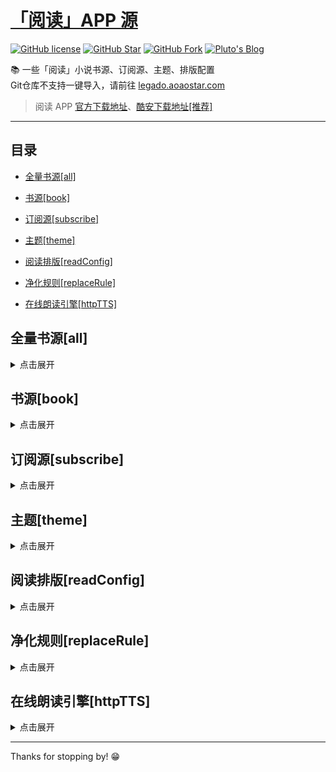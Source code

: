 # [「阅读」APP 源](https://legado.aoaostar.com)

[![GitHub license](https://img.shields.io/badge/license-AGPL--3.0-orange?style=flat-square&color=0f6adb&logo=github)](https://github.com/aoaostar/legado/)
[![GitHub Star](https://img.shields.io/github/stars/aoaostar/legado.svg?style=flat-square&label=Star&color=0f6adb&logo=github)](https://github.com/aoaostar/legado/)
[![GitHub Fork](https://img.shields.io/github/forks/aoaostar/legado.svg?style=flat-square&label=Fork&color=0f6adb&logo=github)](https://github.com/aoaostar/legado/)
[![Pluto's Blog](https://img.shields.io/badge/%E5%8D%9A%E5%AE%A2-Pluto's%20Blog-d7b1bf?logo=Blogger&color=0f6adb)](https://blog.aoaostar.com)

📚 一些「阅读」小说书源、订阅源、主题、排版配置  
Git仓库不支持一键导入，请前往 [legado.aoaostar.com](https://legado.aoaostar.com)  

> 阅读 APP [官方下载地址](https://github.com/gedoor/legado/releases)、[酷安下载地址[推荐]](https://www.coolapk.com/apk/256030)

****

## 目录
    
*   [全量书源[all]](#全量书源_all)
            
*   [书源[book]](#书源_book)
            
*   [订阅源[subscribe]](#订阅源_subscribe)
            
*   [主题[theme]](#主题_theme)
            
*   [阅读排版[readConfig]](#阅读排版_readConfig)
            
*   [净化规则[replaceRule]](#净化规则_replaceRule)
            
*   [在线朗读引擎[httpTTS]](#在线朗读引擎_httpTTS)

<h2 id="全量书源_all">全量书源[all]</h2>
<details>
<summary>点击展开</summary>
            
* 全量书源 🔥
    + [访问直链](https://jihulab.com/aoaostar/legado/-/raw/release/cache/8274870a1493d7c4e51c41682a8d1e9500457826.json)
    + [一键导入](legado://import/bookSource?src=https://jihulab.com/aoaostar/legado/-/raw/release/cache/8274870a1493d7c4e51c41682a8d1e9500457826.json)
    + 上一次同步状态: 同步成功, 共 8148 条
    + 更新时间: 2023-10-11 08:44:01
    + 同步时间: 2023-10-11 08:44:01

****

* 全量书源 (服务端已校检) 🔥
    + [访问直链](https://jihulab.com/aoaostar/legado/-/raw/release/cache/3fc2c64c5489c491de6284dca2c2dfce7f551bc9.json)
    + [一键导入](legado://import/bookSource?src=https://jihulab.com/aoaostar/legado/-/raw/release/cache/3fc2c64c5489c491de6284dca2c2dfce7f551bc9.json)
    + 上一次同步状态: 同步成功, 共 7449 条
    + 更新时间: 2023-10-11 08:44:01
    + 同步时间: 2023-10-11 08:44:01

</details>

<h2 id="书源_book">书源[book]</h2>
<details>
<summary>点击展开</summary>
            
* XIU2精品书源 🔥
    + [访问直链](https://github.moeyy.xyz/https://raw.githubusercontent.com/wle2015/yuedu/main/cache/71e56d4f1d8f1bff61fdd3582ef7513600a9e108.json)
    + [一键导入](legado://import/bookSource?src=https://github.moeyy.xyz/https://raw.githubusercontent.com/wle2015/yuedu/main/cache/71e56d4f1d8f1bff61fdd3582ef7513600a9e108.json)
    + 上一次同步状态: 同步成功, 共 45 条
    + 更新时间: 2023-09-20 17:59:14
    + 同步时间: 2023-10-11 08:44:01

****

* 一程的书源合集 🔥
    + [访问直链](https://github.moeyy.xyz/https://raw.githubusercontent.com/wle2015/yuedu/main/cache/1b8256c78b385543b5e8aa6a0d7693c76f8e60d4.json)
    + [一键导入](legado://import/bookSource?src=https://github.moeyy.xyz/https://raw.githubusercontent.com/wle2015/yuedu/main/cache/1b8256c78b385543b5e8aa6a0d7693c76f8e60d4.json)
    + 上一次同步状态: 同步成功, 共 121 条
    + 更新时间: 2023-09-21 08:43:12
    + 同步时间: 2023-10-11 08:44:01

****

* 破冰书源 🔥
    + [访问直链](https://github.moeyy.xyz/https://raw.githubusercontent.com/wle2015/yuedu/main/cache/4dc410d1d0a674de21c5d869496efd60a7fcba7c.json)
    + [一键导入](legado://import/bookSource?src=https://github.moeyy.xyz/https://raw.githubusercontent.com/wle2015/yuedu/main/cache/4dc410d1d0a674de21c5d869496efd60a7fcba7c.json)
    + 上一次同步状态: 同步成功, 共 128 条
    + 更新时间: 2023-09-20 17:59:14
    + 同步时间: 2023-10-11 08:44:01

****

* 酷安@三舞313书源 🔥
    + [访问直链](https://github.moeyy.xyz/https://raw.githubusercontent.com/wle2015/yuedu/main/cache/edeb9b5490b7028906ad3cd2c2b7404b2e4052b9.json)
    + [一键导入](legado://import/bookSource?src=https://github.moeyy.xyz/https://raw.githubusercontent.com/wle2015/yuedu/main/cache/edeb9b5490b7028906ad3cd2c2b7404b2e4052b9.json)
    + 上一次同步状态: 同步成功, 共 1554 条
    + 更新时间: 2023-09-20 17:59:14
    + 同步时间: 2023-10-11 08:44:01

****

* 酷安@开源阅读软件 🔥
    + [访问直链](https://github.moeyy.xyz/https://raw.githubusercontent.com/wle2015/yuedu/main/cache/290e0bb1f148e963941fade280a938df81b374b7.json)
    + [一键导入](legado://import/bookSource?src=https://github.moeyy.xyz/https://raw.githubusercontent.com/wle2015/yuedu/main/cache/290e0bb1f148e963941fade280a938df81b374b7.json)
    + 上一次同步状态: 同步成功, 共 2117 条
    + 更新时间: 2023-09-20 17:59:14
    + 同步时间: 2023-10-11 08:44:01

****

* namofree的书源
    + [访问直链](https://github.moeyy.xyz/https://raw.githubusercontent.com/wle2015/yuedu/main/cache/346da4b785d3dd5aed990a553e10d03d1ececec4.json)
    + [一键导入](legado://import/bookSource?src=https://github.moeyy.xyz/https://raw.githubusercontent.com/wle2015/yuedu/main/cache/346da4b785d3dd5aed990a553e10d03d1ececec4.json)
    + 上一次同步状态: 同步成功
    + 更新时间: 2023-09-20 17:59:14
    + 同步时间: 2023-10-11 08:44:01

****

* 风停在了窗边
    + [访问直链](https://github.moeyy.xyz/https://raw.githubusercontent.com/wle2015/yuedu/main/cache/dcd89a1b0f22e088a394d9406ad869a673ac508b.json)
    + [一键导入](legado://import/bookSource?src=https://github.moeyy.xyz/https://raw.githubusercontent.com/wle2015/yuedu/main/cache/dcd89a1b0f22e088a394d9406ad869a673ac508b.json)
    + 上一次同步状态: 同步成功, 共 22 条
    + 更新时间: 2023-09-21 08:43:12
    + 同步时间: 2023-10-11 08:44:01

****

* 破冰有声书源
    + [访问直链](https://github.moeyy.xyz/https://raw.githubusercontent.com/wle2015/yuedu/main/cache/fc28a47b1f7708cec14b586981f4be76e30d20c8.json)
    + [一键导入](legado://import/bookSource?src=https://github.moeyy.xyz/https://raw.githubusercontent.com/wle2015/yuedu/main/cache/fc28a47b1f7708cec14b586981f4be76e30d20c8.json)
    + 上一次同步状态: 同步成功, 共 35 条
    + 更新时间: 2023-09-20 17:59:14
    + 同步时间: 2023-10-11 08:44:01

****

* 黄凡凡书源（酷安：梧桐半死清霜后）
    + [访问直链](https://github.moeyy.xyz/https://raw.githubusercontent.com/wle2015/yuedu/main/cache/acfe3dce38979f84578809822d05a19d35687041.json)
    + [一键导入](legado://import/bookSource?src=https://github.moeyy.xyz/https://raw.githubusercontent.com/wle2015/yuedu/main/cache/acfe3dce38979f84578809822d05a19d35687041.json)
    + 上一次同步状态: 同步成功, 共 295 条
    + 更新时间: 2023-09-20 17:59:14
    + 同步时间: 2023-10-11 08:44:01

****

* 不世玄奇搜索引擎书源
    + [访问直链](https://github.moeyy.xyz/https://raw.githubusercontent.com/wle2015/yuedu/main/cache/681453f11a1d44b332b52155b7818f762009e137.json)
    + [一键导入](legado://import/bookSource?src=https://github.moeyy.xyz/https://raw.githubusercontent.com/wle2015/yuedu/main/cache/681453f11a1d44b332b52155b7818f762009e137.json)
    + 上一次同步状态: 同步成功, 共 7 条
    + 更新时间: 2023-09-20 17:59:14
    + 同步时间: 2023-10-11 08:44:01

****

* FD源
    + [访问直链](https://github.moeyy.xyz/https://raw.githubusercontent.com/wle2015/yuedu/main/cache/ad8ebb2cc8d45593116f08b2df7e1f4f0953b618.json)
    + [一键导入](legado://import/bookSource?src=https://github.moeyy.xyz/https://raw.githubusercontent.com/wle2015/yuedu/main/cache/ad8ebb2cc8d45593116f08b2df7e1f4f0953b618.json)
    + 上一次同步状态: 同步成功
    + 更新时间: 2023-09-20 17:59:14
    + 同步时间: 2023-10-11 08:44:01

****

* 糖果超甜大佬的女频书源
    + [访问直链](https://github.moeyy.xyz/https://raw.githubusercontent.com/wle2015/yuedu/main/cache/6a2c6bb280c2508b7946a6fbe908e3208254f529.json)
    + [一键导入](legado://import/bookSource?src=https://github.moeyy.xyz/https://raw.githubusercontent.com/wle2015/yuedu/main/cache/6a2c6bb280c2508b7946a6fbe908e3208254f529.json)
    + 上一次同步状态: 同步成功
    + 更新时间: 2023-09-20 17:59:14
    + 同步时间: 2023-10-11 08:44:01

****

* 关耳大佬的女频书源
    + [访问直链](https://github.moeyy.xyz/https://raw.githubusercontent.com/wle2015/yuedu/main/cache/c495b2f09c55df7acec91eb34588e78b1add7908.json)
    + [一键导入](legado://import/bookSource?src=https://github.moeyy.xyz/https://raw.githubusercontent.com/wle2015/yuedu/main/cache/c495b2f09c55df7acec91eb34588e78b1add7908.json)
    + 上一次同步状态: 同步成功
    + 更新时间: 2023-09-20 17:59:14
    + 同步时间: 2023-10-11 08:44:01

****

* 历史归档源
    + [访问直链](https://github.moeyy.xyz/https://raw.githubusercontent.com/wle2015/yuedu/main/cache/0a189226b495a6b15c57acc06177ee15db8cd33c.json)
    + [一键导入](legado://import/bookSource?src=https://github.moeyy.xyz/https://raw.githubusercontent.com/wle2015/yuedu/main/cache/0a189226b495a6b15c57acc06177ee15db8cd33c.json)
    + 上一次同步状态: 同步成功, 共 3897 条
    + 更新时间: 2023-09-20 17:59:14
    + 同步时间: 2023-10-11 08:44:01

</details>

<h2 id="订阅源_subscribe">订阅源[subscribe]</h2>
<details>
<summary>点击展开</summary>
            
* 阅读APP源 - AOAOSTAR 🔥
    + [访问直链](https://github.moeyy.xyz/https://raw.githubusercontent.com/wle2015/yuedu/main/cache/63d0b3cc07cad9caf599b192007b26a858a57758.json)
    + [一键导入](legado://import/rssSource?src=https://github.moeyy.xyz/https://raw.githubusercontent.com/wle2015/yuedu/main/cache/63d0b3cc07cad9caf599b192007b26a858a57758.json)
    + 上一次同步状态: 同步成功, 共 1 条
    + 更新时间: 2023-09-20 17:59:14
    + 同步时间: 2023-10-11 08:44:01

****

* 阅读APP使用文档 🔥
    + [访问直链](https://github.moeyy.xyz/https://raw.githubusercontent.com/wle2015/yuedu/main/cache/948a5dda4c31f13d06e19710de5e1f4db09f834a.json)
    + [一键导入](legado://import/rssSource?src=https://github.moeyy.xyz/https://raw.githubusercontent.com/wle2015/yuedu/main/cache/948a5dda4c31f13d06e19710de5e1f4db09f834a.json)
    + 上一次同步状态: 同步成功, 共 1 条
    + 更新时间: 2023-09-20 17:59:14
    + 同步时间: 2023-10-11 08:44:01

</details>

<h2 id="主题_theme">主题[theme]</h2>
<details>
<summary>点击展开</summary>
            
* 微信阅读 - 日间 🔥
    + [访问直链](https://github.moeyy.xyz/https://raw.githubusercontent.com/wle2015/yuedu/main/cache/9b7fda4e29764dbccc4e2cb03473e31a8f05a039.json)
    + [一键导入](legado://import/theme?src=https://github.moeyy.xyz/https://raw.githubusercontent.com/wle2015/yuedu/main/cache/9b7fda4e29764dbccc4e2cb03473e31a8f05a039.json)
    + 上一次同步状态: 同步成功
    + 更新时间: 2023-09-20 17:59:14
    + 同步时间: 2023-10-11 08:44:01

****

* 微信阅读 - 夜间 🔥
    + [访问直链](https://github.moeyy.xyz/https://raw.githubusercontent.com/wle2015/yuedu/main/cache/7952e4d923a0f78ed8f1d5b9f0d2cec0e03d4e0c.json)
    + [一键导入](legado://import/theme?src=https://github.moeyy.xyz/https://raw.githubusercontent.com/wle2015/yuedu/main/cache/7952e4d923a0f78ed8f1d5b9f0d2cec0e03d4e0c.json)
    + 上一次同步状态: 同步成功
    + 更新时间: 2023-09-20 17:59:14
    + 同步时间: 2023-10-11 08:44:01

****

* 厚墨 - 日间 🔥
    + [访问直链](https://github.moeyy.xyz/https://raw.githubusercontent.com/wle2015/yuedu/main/cache/287f13254783ab615fc798407b00398237176a31.json)
    + [一键导入](legado://import/theme?src=https://github.moeyy.xyz/https://raw.githubusercontent.com/wle2015/yuedu/main/cache/287f13254783ab615fc798407b00398237176a31.json)
    + 上一次同步状态: 同步成功
    + 更新时间: 2023-09-20 17:59:14
    + 同步时间: 2023-10-11 08:44:01

****

* 厚墨 - 日间 🔥
    + [访问直链](https://github.moeyy.xyz/https://raw.githubusercontent.com/wle2015/yuedu/main/cache/27aaaa28ac0b5be974245da5fb4792571e48e83e.json)
    + [一键导入](legado://import/theme?src=https://github.moeyy.xyz/https://raw.githubusercontent.com/wle2015/yuedu/main/cache/27aaaa28ac0b5be974245da5fb4792571e48e83e.json)
    + 上一次同步状态: 同步成功
    + 更新时间: 2023-09-20 17:59:14
    + 同步时间: 2023-10-11 08:44:01

</details>

<h2 id="阅读排版_readConfig">阅读排版[readConfig]</h2>
<details>
<summary>点击展开</summary>
            
* 番茄小说 🔥
    + [访问直链](https://github.moeyy.xyz/https://raw.githubusercontent.com/wle2015/yuedu/main/cache/e7ee77056b538597f95c69c60bcd4a9d1eb83881.zip)
    + [一键导入](legado://import/readConfig?src=https://github.moeyy.xyz/https://raw.githubusercontent.com/wle2015/yuedu/main/cache/e7ee77056b538597f95c69c60bcd4a9d1eb83881.zip)
    + 上一次同步状态: 同步成功
    + 更新时间: 2023-10-11 08:44:01
    + 同步时间: 2023-10-11 08:44:01

</details>

<h2 id="净化规则_replaceRule">净化规则[replaceRule]</h2>
<details>
<summary>点击展开</summary>
            
* 乌云净化 🔥
    + [访问直链](https://github.moeyy.xyz/https://raw.githubusercontent.com/wle2015/yuedu/main/cache/19b93ed3f79c772f87205d8a295d44eca787b2f8.json)
    + [一键导入](legado://import/replaceRule?src=https://github.moeyy.xyz/https://raw.githubusercontent.com/wle2015/yuedu/main/cache/19b93ed3f79c772f87205d8a295d44eca787b2f8.json)
    + 上一次同步状态: 同步成功, 共 20 条
    + 更新时间: 2023-09-20 17:59:14
    + 同步时间: 2023-10-11 08:44:01

</details>

<h2 id="在线朗读引擎_httpTTS">在线朗读引擎[httpTTS]</h2>
<details>
<summary>点击展开</summary>
            
* 酷安@三舞313听书TTS合集 🔥
    + [访问直链](https://github.moeyy.xyz/https://raw.githubusercontent.com/wle2015/yuedu/main/cache/763ad54fc070c1e6595557c77ef8f5eb688ab6ed.json)
    + [一键导入](legado://import/httpTTS?src=https://github.moeyy.xyz/https://raw.githubusercontent.com/wle2015/yuedu/main/cache/763ad54fc070c1e6595557c77ef8f5eb688ab6ed.json)
    + 上一次同步状态: 同步成功, 共 84 条
    + 更新时间: 2023-09-20 17:59:14
    + 同步时间: 2023-10-11 08:44:01

****

* 月下自酌听书TTS合集
    + [访问直链](https://github.moeyy.xyz/https://raw.githubusercontent.com/wle2015/yuedu/main/cache/9549a45b8e1d23f7cf54b392b9ae5a9b5b501744.json)
    + [一键导入](legado://import/httpTTS?src=https://github.moeyy.xyz/https://raw.githubusercontent.com/wle2015/yuedu/main/cache/9549a45b8e1d23f7cf54b392b9ae5a9b5b501744.json)
    + 上一次同步状态: 同步成功, 共 56 条
    + 更新时间: 2023-09-20 17:59:14
    + 同步时间: 2023-10-11 08:44:01

****

* 暗香听书TTS合集
    + [访问直链](https://github.moeyy.xyz/https://raw.githubusercontent.com/wle2015/yuedu/main/cache/0e3a9842132d72c27201a084e5258c2ce043d1a6.json)
    + [一键导入](legado://import/httpTTS?src=https://github.moeyy.xyz/https://raw.githubusercontent.com/wle2015/yuedu/main/cache/0e3a9842132d72c27201a084e5258c2ce043d1a6.json)
    + 上一次同步状态: 同步成功, 共 37 条
    + 更新时间: 2023-09-20 17:59:14
    + 同步时间: 2023-10-11 08:44:01

****

* 千仞云听书TTS合集
    + [访问直链](https://github.moeyy.xyz/https://raw.githubusercontent.com/wle2015/yuedu/main/cache/36cbb4d38c713aaa8e3a6e2c1b5e2e5dcb3b82a3.json)
    + [一键导入](legado://import/httpTTS?src=https://github.moeyy.xyz/https://raw.githubusercontent.com/wle2015/yuedu/main/cache/36cbb4d38c713aaa8e3a6e2c1b5e2e5dcb3b82a3.json)
    + 上一次同步状态: 同步成功, 共 80 条
    + 更新时间: 2023-09-20 17:59:14
    + 同步时间: 2023-10-11 08:44:01

****

* 酷安@墨迹染流年分享的姬鲁听书TTS合集
    + [访问直链](https://github.moeyy.xyz/https://raw.githubusercontent.com/wle2015/yuedu/main/cache/9bc7d983b3051c84b288adbfe3c4fd0bee91e6fb.json)
    + [一键导入](legado://import/httpTTS?src=https://github.moeyy.xyz/https://raw.githubusercontent.com/wle2015/yuedu/main/cache/9bc7d983b3051c84b288adbfe3c4fd0bee91e6fb.json)
    + 上一次同步状态: 同步成功, 共 24 条
    + 更新时间: 2023-09-20 17:59:14
    + 同步时间: 2023-10-11 08:44:01

****

* 酷安@纵横不败大佬TTS听书源更新
    + [访问直链](https://github.moeyy.xyz/https://raw.githubusercontent.com/wle2015/yuedu/main/cache/9549a45b8e1d23f7cf54b392b9ae5a9b5b501744.json)
    + [一键导入](legado://import/httpTTS?src=https://github.moeyy.xyz/https://raw.githubusercontent.com/wle2015/yuedu/main/cache/9549a45b8e1d23f7cf54b392b9ae5a9b5b501744.json)
    + 上一次同步状态: 同步成功, 共 56 条
    + 更新时间: 2023-09-20 17:59:14
    + 同步时间: 2023-10-11 08:44:01

</details>

****

Thanks for stopping by! 😁

